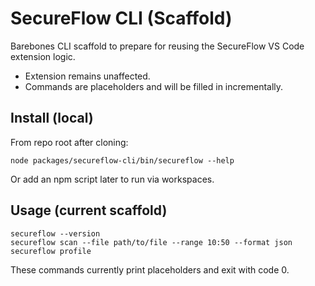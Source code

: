 # SecureFlow CLI (Scaffold)

Barebones CLI scaffold to prepare for reusing the SecureFlow VS Code extension logic.

- Extension remains unaffected.
- Commands are placeholders and will be filled in incrementally.

## Install (local)

From repo root after cloning:

```
node packages/secureflow-cli/bin/secureflow --help
```

Or add an npm script later to run via workspaces.

## Usage (current scaffold)

```
secureflow --version
secureflow scan --file path/to/file --range 10:50 --format json
secureflow profile
```

These commands currently print placeholders and exit with code 0.
